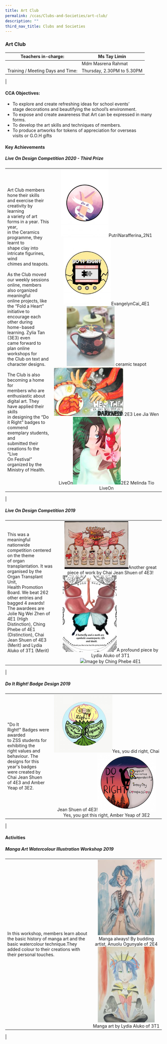 ```yaml
---
title: Art Club
permalink: /ccas/Clubs-and-Societies/art-club/
description: ""
third_nav_title: Clubs and Societies
---
```

### Art Club

| Teachers in-charge: | Ms Tay Limin |
|---|---|
|  | Mdm Masrena Rahmat |
| Training / Meeting Days and Time: | Thursday, 2.30PM to 5.30PM |
|

#### CCA Objectives:

*   To explore and create refreshing ideas for school events’  
    stage decorations and beautifying the school’s environment.
*   To expose and create awareness that Art can be expressed in many  
    forms.
*   To develop the art skills and techniques of members.
*   To produce artworks for tokens of appreciation for overseas  
    visits or G.O.H gifts
		
#### Key Achievements

##### Live On Design Competition 2020 - Third Prize

| | | 
|---|:---:|
| Art Club members hone their skills<br> and exercise their creativity by learning<br> a variety of art forms in a year. This year, <br>in the Ceramics programme, they learnt to <br>shape clay into intricate figurines, wind<br> chimes and teapots.<br><br>As the Club moved our weekly sessions <br>online, members also organized meaningful <br>online projects, like the “Fold a Heart” <br>initiative to encourage each other during<br> home-based learning. Zylia Tan (3E3) even<br> came forward to plan online workshops for<br> the Club on text and character designs.<br><br>The Club is also becoming a home for <br>members who are enthusiastic about <br>digital art. They have applied their skills <br>in designing the “Do it Right” badges to<br> commend exemplary students, and <br>submitted their creations fo the “Live<br> On Festival” organized by the Ministry of Health. | <img src="/images/artclub1.jpg" style="width:45%">PutriNarafferina\_2N1 <img src="/images/artclub2.jpg" style="width:45%">EvangelynCai\_4E1 <img src="/images/artclub3.jpg" style="width:45%"> ceramic teapot<br><img src="/images/artclub4.jpg" style="width:65%"> 2E3 Lee Jia Wen LiveOn<img src="/images/artclub5.jpeg" style="width:45%">2E2 Melinda Tio LiveOn |
|

##### Live On Design Competition 2019

|  |  |  |
|---|---|:---:|
| This was a meaningful nationwide<br> competition centered on the theme<br> of organ transplantation. It was<br> organised by the Organ Transplant Unit,<br> Health Promotion Board. We beat 262<br> other entries and bagged 4 awards!<br>The awardees are Jolie Ng Wei Zhen of<br> 4E1 (High Distinction), Ching Phebe of 4E1<br> (Distinction), Chai Jean Shuen of 4E3 <br>(Merit) and Lydia Aluko of 3T1 (Merit)|  | <img src="/images/artclub5.jpg" style="width:65%">Another great piece of work by Chai Jean Shuen of 4E3!<img src="/images/artclub6.jpg" style="width:55%">A profound piece by Lydia Aluko of 3T1 <br><img src="![](/images/Ching%20Phebe%204E1%20Art%20Club.jpg)" style="width:65%">Image by Ching Phebe 4E1<br>
|

##### Do It Right! Badge Design 2019

| | | 
|---|:---:|
|"Do It Right!" Badges were awarded<br> to ZSS students for exhibiting the<br> right values and behaviour. The<br> designs for this year's badges <br>were created by Chai Jean Shuen<br> of 4E3 and Amber Yeap of 3E2.| <img src="/images/artclub7.jpg" style="width:55%">Yes, you did right, Chai Jean Shuen of 4E3!<img src="/images/artclub8.png" style="width:55%">Yes, you got this right, Amber Yeap of 3E2 |
|
		 
#### Activities

##### Manga Art Watercolour Illustration Workshop 2019

| | | 
|---|:---:|
| In this workshop, members learn about the basic history of manga art and the basic watercolour technique.They added colour to their creations with their personal touches. | <img src="/images/artclub9.jpg" style="width:85%">Manga always! By budding artist, Anuolu Ogunyale of 2E4<img src="/images/artclub10.jpg" style="width:85%">Manga art by Lydia Aluko of 3T1 |
|